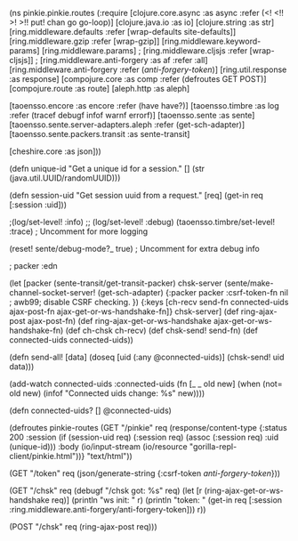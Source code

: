 (ns pinkie.pinkie.routes
  (:require
   [clojure.core.async :as async  :refer (<! <!! >! >!! put! chan go go-loop)]
   [clojure.java.io :as io]
   [clojure.string :as str]
   [ring.middleware.defaults :refer [wrap-defaults site-defaults]]
   [ring.middleware.gzip :refer [wrap-gzip]]
   [ring.middleware.keyword-params]
   [ring.middleware.params]
;   [ring.middleware.cljsjs :refer [wrap-cljsjs]]
  ; [ring.middleware.anti-forgery :as af :refer :all]
   [ring.middleware.anti-forgery :refer (*anti-forgery-token*)]
   [ring.util.response :as response]
   [compojure.core :as comp :refer (defroutes GET POST)]
   [compojure.route :as route]
   [aleph.http :as aleph]

   [taoensso.encore :as encore :refer (have have?)]
   [taoensso.timbre :as log :refer (tracef debugf infof warnf errorf)]
   [taoensso.sente  :as sente]
   [taoensso.sente.server-adapters.aleph :refer (get-sch-adapter)]
   [taoensso.sente.packers.transit :as sente-transit]

   [cheshire.core :as json]))

(defn unique-id
  "Get a unique id for a session."
  []
  (str (java.util.UUID/randomUUID)))

(defn session-uid
  "Get session uuid from a request."
  [req]
  (get-in req [:session :uid]))


;(log/set-level! :info)
;; (log/set-level! :debug)
(taoensso.timbre/set-level! :trace) ; Uncomment for more logging


(reset! sente/debug-mode?_ true) ; Uncomment for extra debug info

; packer :edn

(let [packer (sente-transit/get-transit-packer)
      chsk-server (sente/make-channel-socket-server!
                   (get-sch-adapter)
                   {:packer packer
                    :csrf-token-fn nil ; awb99; disable CSRF checking.
                    })
      {:keys [ch-recv send-fn connected-uids
              ajax-post-fn ajax-get-or-ws-handshake-fn]} chsk-server]
  (def ring-ajax-post ajax-post-fn)
  (def ring-ajax-get-or-ws-handshake ajax-get-or-ws-handshake-fn)
  (def ch-chsk ch-recv)
  (def chsk-send! send-fn)
  (def connected-uids connected-uids))

(defn send-all!
  [data]
  (doseq [uid (:any @connected-uids)]
    (chsk-send! uid data)))

(add-watch connected-uids :connected-uids
           (fn [_ _ old new]
             (when (not= old new)
               (infof "Connected uids change: %s" new))))

(defn connected-uids? []
  @connected-uids)

(defroutes pinkie-routes
  (GET  "/pinkie" req (response/content-type
                 {:status 200
                  :session (if (session-uid req)
                             (:session req)
                             (assoc (:session req) :uid (unique-id)))
                  :body (io/input-stream (io/resource "gorilla-repl-client/pinkie.html"))}
                 "text/html"))

  (GET "/token" req (json/generate-string {:csrf-token *anti-forgery-token*}))

  (GET  "/chsk" req
    (debugf "/chsk got: %s" req)
    (let [r (ring-ajax-get-or-ws-handshake req)]
      (println "ws init: " r)
      (println "token: " (get-in req [:session :ring.middleware.anti-forgery/anti-forgery-token]))
      r))

  (POST "/chsk" req (ring-ajax-post req)))